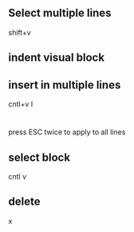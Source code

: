 ## Select multiple lines
shift+v

## indent visual block
>

## insert in multiple lines
cntl+v 
I
#
press ESC twice to apply to all lines

## select block
cntl v

## delete
x
